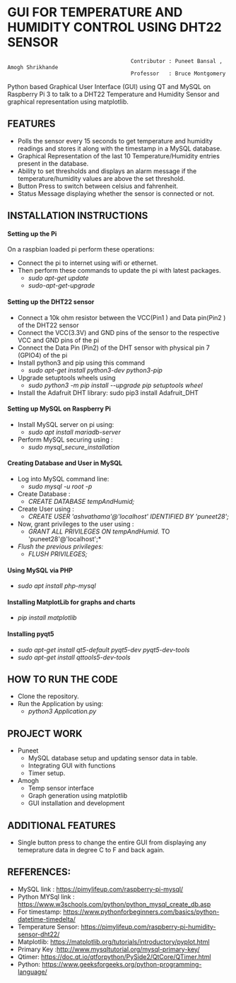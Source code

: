 # GUI FOR TEMPERATURE AND HUMIDITY CONTROL USING DHT22 SENSOR
                                           Contributor : Puneet Bansal , Amogh Shrikhande
                                           Professor   : Bruce Montgomery

Python based Graphical User Interface (GUI) using QT and MySQL on Raspberry Pi 3 to talk to a DHT22 Temperature and Humidity Sensor and graphical representation using matplotlib.

## FEATURES
* Polls the sensor every 15 seconds to get temperature and humidity readings and stores it along with the timestamp in a MySQL database. 
* Graphical Representation of the last 10 Temperature/Humidity entries present in the database. 
* Ability to set thresholds and displays an alarm message if the temperature/humidity values are above the set threshold.
* Button Press to switch between celsius and fahrenheit. 
* Status Message displaying whether the sensor is connected or not.


## INSTALLATION INSTRUCTIONS

#### Setting up the Pi
On a raspbian loaded pi perform these operations: 
* Connect the pi to internet using wifi or ethernet.
* Then perform these commands to update the pi with latest packages. 
  * *sudo apt-get update*
  * *sudo-apt-get-upgrade* 

#### Setting up the DHT22 sensor
* Connect a 10k ohm resistor between the VCC(Pin1 ) and Data pin(Pin2 ) of the DHT22 sensor
* Connect the VCC(3.3V) and GND pins of the sensor to the respective VCC and GND pins of the pi
* Connect the Data Pin (Pin2) of the DHT sensor with physical pin 7 (GPIO4) of the pi
* Install python3 and pip using this command 
  * *sudo apt-get install python3-dev python3-pip*
* Upgrade setuptools wheels using 
  * *sudo python3 -m pip install --upgrade pip setuptools wheel*
* Install the Adafruit DHT library:  sudo pip3 install Adafruit_DHT

#### Setting up MySQL on Raspberry Pi 
* Install MySQL server on pi using:
  * *sudo apt install mariadb-server*
* Perform MySQL securing using :
  * *sudo mysql_secure_installation*

#### Creating Database and User in MySQL
* Log into MySQL command line:
  * *sudo mysql -u root -p*
* Create Database :
  * *CREATE DATABASE tempAndHumid;*
* Create User using :
  * *CREATE USER 'ashvathama'@'localhost' IDENTIFIED BY 'puneet28';*
* Now, grant privileges to the user using :
  * *GRANT ALL PRIVILEGES ON tempAndHumid.* TO 'puneet28'@'localhost';*
* *Flush the previous privileges:*
  * *FLUSH PRIVILEGES;*

#### Using MySQL via PHP 
* *sudo apt install php-mysql*

#### Installing MatplotLib for graphs and charts
* *pip install matplotlib*

#### Installing pyqt5
* *sudo apt-get install qt5-default pyqt5-dev pyqt5-dev-tools*
* *sudo apt-get install qttools5-dev-tools*

## HOW TO RUN THE CODE
* Clone the repository. 
* Run the Application by using:
  * *python3 Application.py*
  
## PROJECT WORK
* Puneet
  * MySQL database setup and updating sensor data in table.
  * Integrating GUI with functions
  * Timer setup.
* Amogh
  * Temp sensor interface
  * Graph generation using matplotlib
  * GUI installation and development 
  
 ## ADDITIONAL FEATURES
 * Single button press to change the entire GUI from displaying any temeprature data in degree C to F and back again. 

## REFERENCES: 
* MySQL link : https://pimylifeup.com/raspberry-pi-mysql/  
* Python MYSql link : https://www.w3schools.com/python/python_mysql_create_db.asp
* For timestamp: https://www.pythonforbeginners.com/basics/python-datetime-timedelta/
* Temperature Sensor: https://pimylifeup.com/raspberry-pi-humidity-sensor-dht22/
* Matplotlib: https://matplotlib.org/tutorials/introductory/pyplot.html
* Primary Key :http://www.mysqltutorial.org/mysql-primary-key/
* Qtimer: https://doc.qt.io/qtforpython/PySide2/QtCore/QTimer.html
* Python: https://www.geeksforgeeks.org/python-programming-language/

